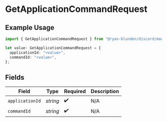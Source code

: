 # GetApplicationCommandRequest

## Example Usage

```typescript
import { GetApplicationCommandRequest } from "@ryan-blunden/discord/models/operations";

let value: GetApplicationCommandRequest = {
  applicationId: "<value>",
  commandId: "<value>",
};
```

## Fields

| Field              | Type               | Required           | Description        |
| ------------------ | ------------------ | ------------------ | ------------------ |
| `applicationId`    | *string*           | :heavy_check_mark: | N/A                |
| `commandId`        | *string*           | :heavy_check_mark: | N/A                |